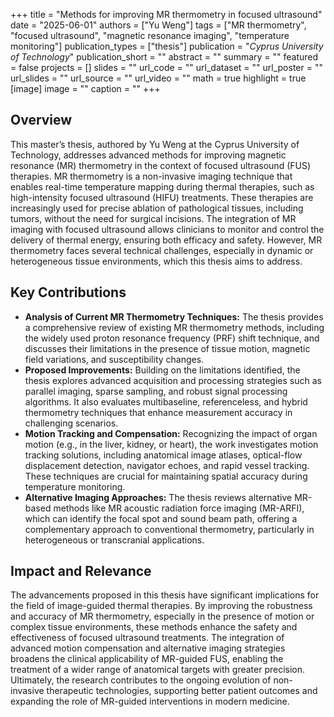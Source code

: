 +++
title = "Methods for improving MR thermometry in focused ultrasound"
date = "2025-06-01"
authors = ["Yu Weng"]
tags = ["MR thermometry", "focused ultrasound", "magnetic resonance imaging", "temperature monitoring"]
publication_types = ["thesis"]
publication = "_Cyprus University of Technology_"
publication_short = ""
abstract = ""
summary = ""
featured = false
projects = []
slides = ""
url_code = ""
url_dataset = ""
url_poster = ""
url_slides = ""
url_source = ""
url_video = ""
math = true
highlight = true
[image]
image = ""
caption = ""
+++

## Overview

This master’s thesis, authored by Yu Weng at the Cyprus University of Technology, addresses advanced methods for improving magnetic resonance (MR) thermometry in the context of focused ultrasound (FUS) therapies. MR thermometry is a non-invasive imaging technique that enables real-time temperature mapping during thermal therapies, such as high-intensity focused ultrasound (HIFU) treatments. These therapies are increasingly used for precise ablation of pathological tissues, including tumors, without the need for surgical incisions. The integration of MR imaging with focused ultrasound allows clinicians to monitor and control the delivery of thermal energy, ensuring both efficacy and safety. However, MR thermometry faces several technical challenges, especially in dynamic or heterogeneous tissue environments, which this thesis aims to address.

## Key Contributions

- **Analysis of Current MR Thermometry Techniques:** The thesis provides a comprehensive review of existing MR thermometry methods, including the widely used proton resonance frequency (PRF) shift technique, and discusses their limitations in the presence of tissue motion, magnetic field variations, and susceptibility changes.
- **Proposed Improvements:** Building on the limitations identified, the thesis explores advanced acquisition and processing strategies such as parallel imaging, sparse sampling, and robust signal processing algorithms. It also evaluates multibaseline, referenceless, and hybrid thermometry techniques that enhance measurement accuracy in challenging scenarios.
- **Motion Tracking and Compensation:** Recognizing the impact of organ motion (e.g., in the liver, kidney, or heart), the work investigates motion tracking solutions, including anatomical image atlases, optical-flow displacement detection, navigator echoes, and rapid vessel tracking. These techniques are crucial for maintaining spatial accuracy during temperature monitoring.
- **Alternative Imaging Approaches:** The thesis reviews alternative MR-based methods like MR acoustic radiation force imaging (MR-ARFI), which can identify the focal spot and sound beam path, offering a complementary approach to conventional thermometry, particularly in heterogeneous or transcranial applications.

## Impact and Relevance

The advancements proposed in this thesis have significant implications for the field of image-guided thermal therapies. By improving the robustness and accuracy of MR thermometry, especially in the presence of motion or complex tissue environments, these methods enhance the safety and effectiveness of focused ultrasound treatments. The integration of advanced motion compensation and alternative imaging strategies broadens the clinical applicability of MR-guided FUS, enabling the treatment of a wider range of anatomical targets with greater precision. Ultimately, the research contributes to the ongoing evolution of non-invasive therapeutic technologies, supporting better patient outcomes and expanding the role of MR-guided interventions in modern medicine.